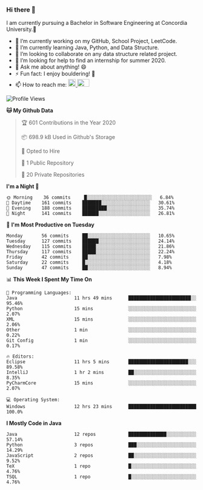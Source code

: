 ### Hi there 👋
I am currently pursuing a Bachelor in Software Engineering at Concordia University.🏫

- 🔭 I’m currently working on my GitHub, School Project, LeetCode.
- 🌱 I’m currently learning Java, Python, and Data Structure.
- 👯 I’m looking to collaborate on any data structure related project.
- 🤔 I’m looking for help to find an internship for summer 2020.
- 💬 Ask me about anything! 😄
- ⚡ Fun fact: I enjoy bouldering! 🧗‍
- 📫 How to reach me: <a href="https://www.linkedin.com/in/siu-tong-ye/" target="_blank"> <img width="20px" width="32" src="https://cdn.jsdelivr.net/npm/simple-icons@v3/icons/linkedin.svg" /> </a> <a href="mailto:SiuTongYe@gmail.com" target="_blank"> <img height="20" width="32" src="https://cdn.jsdelivr.net/npm/simple-icons@v3/icons/gmail.svg" /> </a>

<!--START_SECTION:waka-->
![Profile Views](http://img.shields.io/badge/Profile%20Views-148-blue)

**🐱 My Github Data** 

> 🏆 601 Contributions in the Year 2020
 > 
> 📦 698.9 kB Used in Github's Storage 
 > 
> 💼 Opted to Hire
 > 
> 📜 1 Public Repository 
 > 
> 🔑 20 Private Repositories 

**I'm a Night 🦉** 

```text
🌞 Morning    36 commits     █░░░░░░░░░░░░░░░░░░░░░░░░   6.84% 
🌆 Daytime    161 commits    ███████░░░░░░░░░░░░░░░░░░   30.61% 
🌃 Evening    188 commits    █████████░░░░░░░░░░░░░░░░   35.74% 
🌙 Night      141 commits    ██████░░░░░░░░░░░░░░░░░░░   26.81%

```
📅 **I'm Most Productive on Tuesday** 

```text
Monday       56 commits     ██░░░░░░░░░░░░░░░░░░░░░░░   10.65% 
Tuesday      127 commits    ██████░░░░░░░░░░░░░░░░░░░   24.14% 
Wednesday    115 commits    █████░░░░░░░░░░░░░░░░░░░░   21.86% 
Thursday     117 commits    █████░░░░░░░░░░░░░░░░░░░░   22.24% 
Friday       42 commits     ██░░░░░░░░░░░░░░░░░░░░░░░   7.98% 
Saturday     22 commits     █░░░░░░░░░░░░░░░░░░░░░░░░   4.18% 
Sunday       47 commits     ██░░░░░░░░░░░░░░░░░░░░░░░   8.94%

```


📊 **This Week I Spent My Time On** 

```text
💬 Programming Languages: 
Java                     11 hrs 49 mins      ███████████████████████░░   95.46% 
Python                   15 mins             ░░░░░░░░░░░░░░░░░░░░░░░░░   2.07% 
XML                      15 mins             ░░░░░░░░░░░░░░░░░░░░░░░░░   2.06% 
Other                    1 min               ░░░░░░░░░░░░░░░░░░░░░░░░░   0.22% 
Git Config               1 min               ░░░░░░░░░░░░░░░░░░░░░░░░░   0.17%

🔥 Editors: 
Eclipse                  11 hrs 5 mins       ██████████████████████░░░   89.58% 
IntelliJ                 1 hr 2 mins         ██░░░░░░░░░░░░░░░░░░░░░░░   8.35% 
PyCharmCore              15 mins             ░░░░░░░░░░░░░░░░░░░░░░░░░   2.07%

💻 Operating System: 
Windows                  12 hrs 23 mins      █████████████████████████   100.0%

```

**I Mostly Code in Java** 

```text
Java                     12 repos            ██████████████░░░░░░░░░░░   57.14% 
Python                   3 repos             ███░░░░░░░░░░░░░░░░░░░░░░   14.29% 
JavaScript               2 repos             ██░░░░░░░░░░░░░░░░░░░░░░░   9.52% 
TeX                      1 repo              █░░░░░░░░░░░░░░░░░░░░░░░░   4.76% 
TSQL                     1 repo              █░░░░░░░░░░░░░░░░░░░░░░░░   4.76%

```



<!--END_SECTION:waka-->
